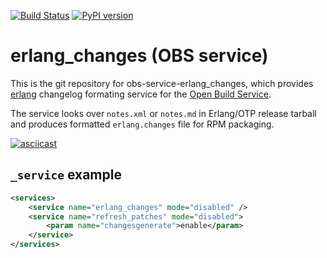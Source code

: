 [![Build Status](https://github.com/openSUSE/obs-service-erlang_changes/actions/workflows/python-package.yml/badge.svg)](https://github.com/openSUSE/obs-service-erlang_changes/actions/workflows/python-package.yml)
[![PyPI version](https://badge.fury.io/py/obs-service-erlang-changes.svg)](https://badge.fury.io/py/obs-service-erlang_changes)

# erlang_changes (OBS service)
This is the git repository for obs-service-erlang_changes, which provides [erlang](https://www.erlang.org/) changelog formating service for the [Open Build Service](http://openbuildservice.org/).

The service looks over `notes.xml` or `notes.md` in Erlang/OTP release tarball and produces formatted `erlang.changes` file for RPM packaging.

[![asciicast](https://asciinema.org/a/710828.svg)](https://asciinema.org/a/710828?autoplay=1)

## `_service` example

```xml
<services>
	<service name="erlang_changes" mode="disabled" />
	<service name="refresh_patches" mode="disabled">
		<param name="changesgenerate">enable</param>
	</service>
</services>
```
